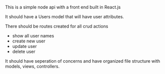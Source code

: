 This is a simple node api with a front end built in React.js

It should have a Users model that will have user attributes.

There should be routes created for all crud actions
 - show all user names
 - create new user
 - update user
 - delete user

It should have seperation of concerns and have organized file structure with
models, views, controllers.

<!--
    // "mkdir": "mkdir -p build",
    // "build": "npm run clean && npm run mkdir && npm run build:html && npm run build:css",
    // "watch": "npm run watch:html & npm run watch:css & npm run watch:js",
    // "clean": "rm -rf build",
    // "build:html": "npm run clean:html && cp public/index.html build/",
    // "watch:html": "npm run build:html && chokidar index.html -c 'npm run build:html'",
    // "clean:html": "rm -f build/index.html",
    // "build:js": "npm run clean:js && webpack",
    // "watch:js": "npm run build:js && webpack --watch",
    // "clean:js": "rm -f build/$npm_package_name.$npm_package_version.js build/$npm_package_name.$npm_package_version.js.map",
    // "build:css": "npm run clean:css && lessc --source-map public/css/index.less build/$npm_package_name.$npm_package_version.css",
    // "watch:css": "npm run build:css && chokidar 'css/**/*.less' -c 'npm run build:css'",
    // "clean:css": "rm -f build/$npm_package_name.$npm_package_version.css build/$npm_package_name.$npm_package_version.css.map"
 -->
